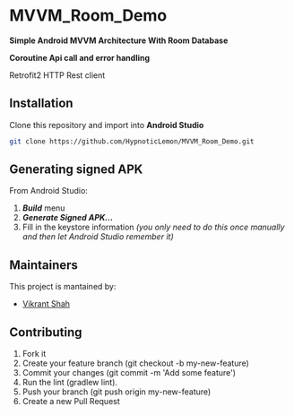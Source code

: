 # MVVM_Room_Demo

**Simple Android MVVM Architecture With Room Database**

**Coroutine Api call and error handling**

Retrofit2 HTTP Rest client

## Installation
Clone this repository and import into **Android Studio**
```bash
git clone https://github.com/HypnoticLemon/MVVM_Room_Demo.git
```

## Generating signed APK
From Android Studio:
1. ***Build*** menu
2. ***Generate Signed APK...***
3. Fill in the keystore information *(you only need to do this once manually and then let Android Studio remember it)*

## Maintainers
This project is mantained by:
* [Vikrant Shah](http://github.com/HypnoticLemon)


## Contributing

1. Fork it
2. Create your feature branch (git checkout -b my-new-feature)
3. Commit your changes (git commit -m 'Add some feature')
4. Run the lint (gradlew lint).
5. Push your branch (git push origin my-new-feature)
6. Create a new Pull Request
